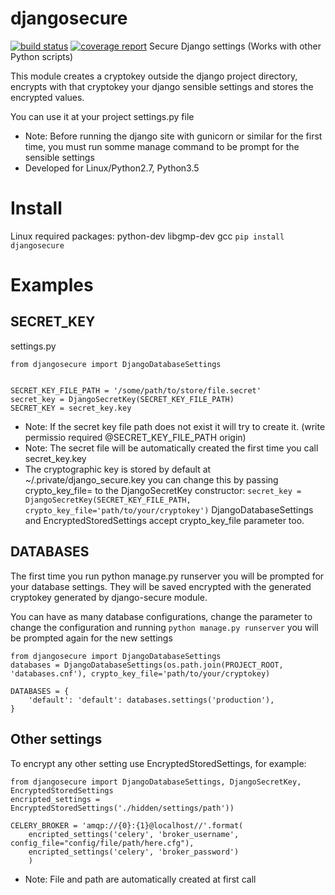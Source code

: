 # djangosecure
[![build status](https://git.herrerosolis.com/rafahsolis/djangosecure/badges/master/build.svg)](https://git.herrerosolis.com/rafahsolis/djangosecure/commits/master)
[![coverage report](https://git.herrerosolis.com/rafahsolis/djangosecure/badges/master/coverage.svg)](https://git.herrerosolis.com/rafahsolis/djangosecure/commits/master)
Secure Django settings (Works with other Python scripts)

This module creates a cryptokey outside the django project directory, encrypts with that cryptokey your django sensible
settings and stores the encrypted values.

You can use it at your project settings.py file
* Note: Before running the django site with gunicorn or similar for the first time, you must run somme manage command to be prompt for the sensible settings
* Developed for Linux/Python2.7, Python3.5

# Install
Linux required packages: python-dev libgmp-dev gcc
```pip install djangosecure```

# Examples
## SECRET_KEY

settings.py
```
from djangosecure import DjangoDatabaseSettings


SECRET_KEY_FILE_PATH = '/some/path/to/store/file.secret'
secret_key = DjangoSecretKey(SECRET_KEY_FILE_PATH)
SECRET_KEY = secret_key.key
```

* Note: If the secret key file path does not exist it will try to create it. (write permissio required @SECRET_KEY_FILE_PATH origin)
* Note: The secret file will be automatically created the first time you call secret_key.key
* The cryptographic key is stored by default at ~/.private/django_secure.key you can change this by passing crypto_key_file=
  to the DjangoSecretKey constructor: ```secret_key = DjangoSecretKey(SECRET_KEY_FILE_PATH, crypto_key_file='path/to/your/cryptokey')```
  DjangoDatabaseSettings and EncryptedStoredSettings accept crypto_key_file parameter too.

## DATABASES
The first time you run python manage.py runserver you will be prompted for your database settings. They will be saved
encrypted with the generated cryptokey generated by django-secure module.

You can have as many database configurations, change the parameter to change the configuration and running
 ```python manage.py runserver``` you will be prompted again for the new settings

```
from djangosecure import DjangoDatabaseSettings
databases = DjangoDatabaseSettings(os.path.join(PROJECT_ROOT, 'databases.cnf'), crypto_key_file='path/to/your/cryptokey)

DATABASES = {
    'default': 'default': databases.settings('production'),
}
```


## Other settings
To encrypt any other setting use EncryptedStoredSettings, for example:

```
from djangosecure import DjangoDatabaseSettings, DjangoSecretKey, EncryptedStoredSettings
encripted_settings = EncryptedStoredSettings('./hidden/settings/path'))

CELERY_BROKER = 'amqp://{0}:{1}@localhost//'.format(
    encripted_settings('celery', 'broker_username', config_file="config/file/path/here.cfg"),
    encripted_settings('celery', 'broker_password')
    )

```

* Note: File and path are automatically created at first call